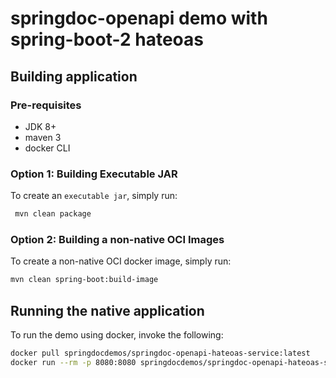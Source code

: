 # springdoc-openapi demo with spring-boot-2 hateoas

## Building application

### Pre-requisites
- JDK 8+
- maven 3
- docker CLI

### Option 1: Building Executable JAR
To create an `executable jar`, simply run:

```sh
 mvn clean package
```

### Option 2: Building a non-native OCI Images
To create a non-native OCI docker image, simply run:

```sh
mvn clean spring-boot:build-image
```

## Running the native application

To run the demo using docker, invoke the following:

```sh
docker pull springdocdemos/springdoc-openapi-hateoas-service:latest
docker run --rm -p 8080:8080 springdocdemos/springdoc-openapi-hateoas-service:latest
```